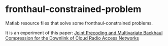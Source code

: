 # fronthaul-constrained-problem
Matlab resource files that solve some fronthaul-constrained problems.

It is an experiment of this paper: [Joint Precoding and Multivariate Backhaul Compression for the Downlink of Cloud Radio Access Networks](http://ieeexplore.ieee.org/abstract/document/6588350/)
